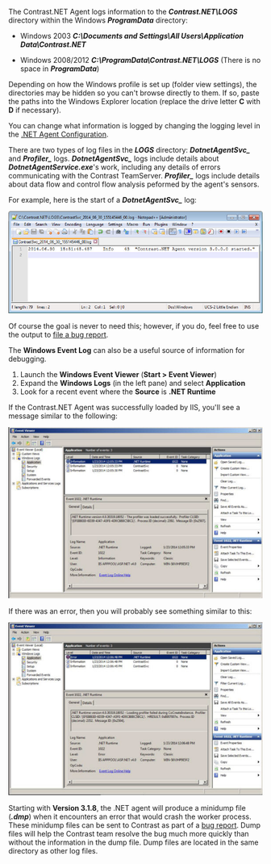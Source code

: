 <!--
title: "Getting .NET Agent Logs"
description: "Instructions on using .NET agent logs"
tags: "configuration logging agent .Net"
-->

The Contrast.NET Agent logs information to the ***Contrast.NET\LOGS*** directory within the Windows ***ProgramData*** directory:

* Windows 2003
    ***C:\Documents and Settings\All Users\Application Data\Contrast.NET***

* Windows 2008/2012 
    ***C:\ProgramData\Contrast.NET\LOGS*** (There is no space in ***ProgramData***)

Depending on how the Windows profile is set up (folder view settings), the directories may be hidden so you can't browse directly to them. If so, paste the paths into the Windows Explorer location (replace the drive letter **C** with **D** if necessary).

You can change what information is logged by changing the logging level in the [.NET Agent Configuration](user_netconfig.html#config).

There are two types of log files in the ***LOGS*** directory: ***DotnetAgentSvc_*** and ***Profiler_*** logs. ***DotnetAgentSvc_*** logs include details about ***DotnetAgentService.exe***'s work, including any details of errors communicating with the Contrast TeamServer. ***Profiler_*** logs include details about data flow and control flow analysis peformed by the agent's sensors.

For example, here is the start of a ***DotnetAgentSvc_*** log:

<a href="assets/images/KB3-e04_1.jpg" rel="lightbox" title="ContrastSvc_ Log"><img class="thumbnail" src="assets/images/KB3-e04_1.jpg"/></a>

Of course the goal is never to need this; however, if you do, feel free to use the output to [file a bug report](mailto:bugs@contrastsecurity.com).

The **Windows Event Log** can also be a useful source of information for debugging.

1. Launch the **Windows Event Viewer** (**Start > Event Viewer**)
2. Expand the **Windows Logs** (in the left pane) and select **Application**
3. Look for a recent event where the **Source** is **.NET Runtime**

If the Contrast.NET Agent was successfully loaded by IIS, you'll see a message similar to the following:

<a href="assets/images/KB3-e04_2.jpg" rel="lightbox" title="Success Message"><img class="thumbnail" src="assets/images/KB3-e04_2.jpg"/></a>

If there was an error, then you will probably see something similar to this:

<a href="assets/images/KB3-e04_3.jpg" rel="lightbox" title="Error Message"><img class="thumbnail" src="assets/images/KB3-e04_3.jpg"/></a>

Starting with **Version 3.1.8**, the .NET agent will produce a minidump file (***.dmp***) when it encounters an error that would crash the worker process. These minidump files can be sent to Contrast as part of a [bug report](https://support.contrastsecurity.com/tickets/new). Dump files will help the Contrast team resolve the bug much more quickly than without the information in the dump file. Dump files are located in the same directory as other log files.
